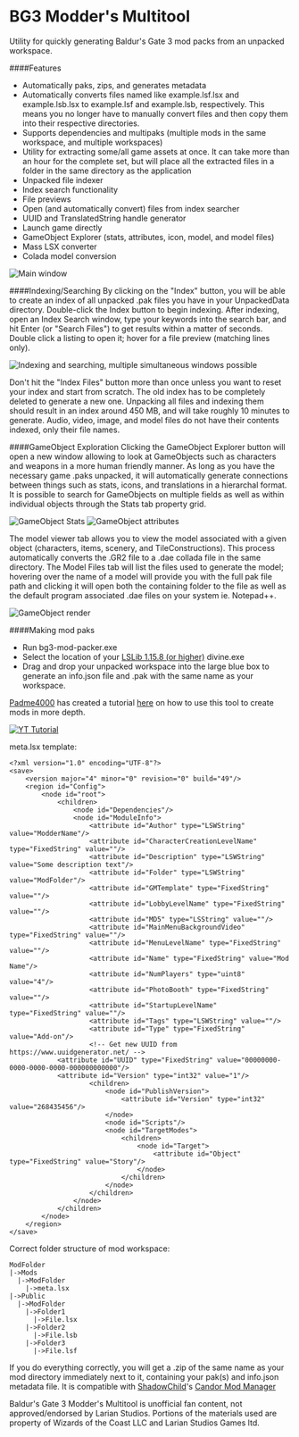 # BG3 Modder's Multitool
Utility for quickly generating Baldur's Gate 3 mod packs from an unpacked workspace.

####Features
- Automatically paks, zips, and generates metadata  
- Automatically converts files named like example.lsf.lsx and example.lsb.lsx to example.lsf and example.lsb, respectively. This means you no longer have to manually convert files and then copy them into their respective directories.  
- Supports dependencies and multipaks (multiple mods in the same workspace, and multiple workspaces)  
- Utility for extracting some/all game assets at once. It can take more than an hour for the complete set, but will place all the extracted files in a folder in the same directory as the application  
- Unpacked file indexer  
- Index search functionality  
- File previews  
- Open (and automatically convert) files from index searcher  
- UUID and TranslatedString handle generator  
- Launch game directly  
- GameObject Explorer (stats, attributes, icon, model, and model files)  
- Mass LSX converter  
- Colada model conversion  

![Main window](https://i.imgur.com/ZkNE25B.png)

####Indexing/Searching
By clicking on the "Index" button, you will be able to create an index of all unpacked .pak files you have in your UnpackedData directory. Double-click the Index button to begin indexing. After indexing, open an Index Search window, type your keywords into the search bar, and hit Enter (or "Search Files") to get results within a matter of seconds. Double click a listing to open it; hover for a file preview (matching lines only).

![Indexing and searching, multiple simultaneous windows possible](https://i.imgur.com/fTID9zq.png)

Don't hit the "Index Files" button more than once unless you want to reset your index and start from scratch. The old index has to be completely deleted to generate a new one. Unpacking all files and indexing them should result in an index around 450 MB, and will take roughly 10 minutes to generate. Audio, video, image, and model files do not have their contents indexed, only their file names.

####GameObject Exploration
Clicking the GameObject Explorer button will open a new window allowing to look at GameObjects such as characters and weapons in a more human friendly manner. As long as you have the necessary game .paks unpacked, it will automatically generate connections between things such as stats, icons, and translations in a hierarchal format. It is possible to search for GameObjects on multiple fields as well as within individual objects through the Stats tab property grid.

![GameObject Stats](https://i.imgur.com/3LvsDtE.png)
![GameObject attributes](https://i.imgur.com/T49A0Ox.png)

The model viewer tab allows you to view the model associated with a given object (characters, items, scenery, and TileConstructions). This process automatically converts the .GR2 file to a .dae collada file in the same directory. The Model Files tab will list the files used to generate the model; hovering over the name of a model will provide you with the full pak file path and clicking it will open both the containing folder to the file as well as the default program associated .dae files on your system ie. Notepad++.

![GameObject render](https://i.imgur.com/fJOHBVE.png)

####Making mod paks
- Run bg3-mod-packer.exe  
- Select the location of your [LSLib 1.15.8 (or higher)](https://github.com/Norbyte/lslib) divine.exe  
- Drag and drop your unpacked workspace into the large blue box to generate an info.json file and .pak with the same name as your workspace.

[Padme4000](https://github.com/Padme4000) has created a tutorial [here](https://www.youtube.com/watch?v=frgJdEibMNA) on how to use this tool to create mods in more depth.

[![YT Tutorial](https://img.youtube.com/vi/frgJdEibMNA/0.jpg)](https://www.youtube.com/watch?v=frgJdEibMNA)



meta.lsx template:
```
<?xml version="1.0" encoding="UTF-8"?>
<save>
    <version major="4" minor="0" revision="0" build="49"/>
    <region id="Config">
        <node id="root">
            <children>
                <node id="Dependencies"/>
                <node id="ModuleInfo">
                    <attribute id="Author" type="LSWString" value="ModderName"/>
                    <attribute id="CharacterCreationLevelName" type="FixedString" value=""/>
                    <attribute id="Description" type="LSWString" value="Some description text"/>
                    <attribute id="Folder" type="LSWString" value="ModFolder"/>
                    <attribute id="GMTemplate" type="FixedString" value=""/>
                    <attribute id="LobbyLevelName" type="FixedString" value=""/>
                    <attribute id="MD5" type="LSString" value=""/>
                    <attribute id="MainMenuBackgroundVideo" type="FixedString" value=""/>
                    <attribute id="MenuLevelName" type="FixedString" value=""/>
                    <attribute id="Name" type="FixedString" value="Mod Name"/>
                    <attribute id="NumPlayers" type="uint8" value="4"/>
                    <attribute id="PhotoBooth" type="FixedString" value=""/>
                    <attribute id="StartupLevelName" type="FixedString" value=""/>
                    <attribute id="Tags" type="LSWString" value=""/>
                    <attribute id="Type" type="FixedString" value="Add-on"/>
                    <!-- Get new UUID from https://www.uuidgenerator.net/ -->
		    <attribute id="UUID" type="FixedString" value="00000000-0000-0000-0000-000000000000"/>
		    <attribute id="Version" type="int32" value="1"/>
                    <children>
                        <node id="PublishVersion">
                            <attribute id="Version" type="int32" value="268435456"/>
                        </node>
                        <node id="Scripts"/>
                        <node id="TargetModes">
                            <children>
                                <node id="Target">
                                    <attribute id="Object" type="FixedString" value="Story"/>
                                </node>
                            </children>
                        </node>
                    </children>
                </node>
            </children>
        </node>
    </region>
</save>

```

Correct folder structure of mod workspace:

```
ModFolder
|->Mods
  |->ModFolder
    |->meta.lsx
|->Public
  |->ModFolder
    |->Folder1
      |->File.lsx
    |->Folder2
      |->File.lsb
    |->Folder3
      |->File.lsf
```

If you do everything correctly, you will get a .zip of the same name as your mod directory immediately next to it, containing your pak(s) and info.json metadata file. It is compatible with [ShadowChild](https://github.com/ShadowChild)'s [Candor Mod Manager](https://github.com/ShadowChild/BaldursGate3/releases)

Baldur's Gate 3 Modder's Multitool is unofficial fan content, not approved/endorsed by Larian Studios. Portions of the materials used are property of Wizards of the Coast LLC and Larian Studios Games ltd.
